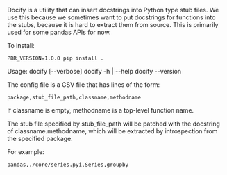Docify is a utility that can insert docstrings into Python type stub files.
We use this because we sometimes want to put docstrings for functions into
the stubs, because it is hard to extract them from source. This is primarily
used for some pandas APIs for now.

To install:

    PBR_VERSION=1.0.0 pip install .


Usage:
  docify [--verbose] <configfile> <stubpath>
  docify -h | --help
  docify --version


The config file is a CSV file that has lines of the form:

    package,stub_file_path,classname,methodname

If classname is empty, methodname is a top-level function name.

The stub file specified by stub_file_path will be patched with 
the docstring of classname.methodname, which will be extracted
by introspection from the specified package.

For example:

    pandas,./core/series.pyi,Series,groupby


